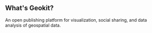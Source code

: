 ## What's Geokit?

An open publishing platform for visualization, social sharing, and data analysis of geospatial data.

